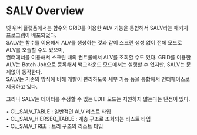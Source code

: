 # SALV Overview
넷 위버 플랫폼에서는 함수와 GRID를 이용한 ALV 기능을 통합해서 SALV라는 패키지 프로그램이 배포되었다. <br>
SALV는 함수를 이용해서 ALV를 생성하는 것과 같이 스크린 생성 없이 전체 모드로 ALV를 호출할 수도 있으며,<br>
컨터에너를 이용해서 스크린 내의 컨트롤에서 ALV를 조회할 수도 있다. GRID를 이용한 ALV는 Batch Job으로 등록해서 백그라운드 모드에서는 실행할 수 없지만, SALV는 문제없이 동작한다.<br>
SALV는 기존의 방식에 비해 개발이 편리하도록 세부 기능 등을 통합해서 인터페이스로 제공하고 있다.

그러나 SALV는 데이터를 수정할 수 있는 EDIT 모드는 지원하지 않는다는 단점이 있다.<br>

• CL_SALV_TABLE : 일반적인 ALV 리스트 타입 <BR>
• CL_SALV_HIERSEQ_TABLE : 계층 구조로 조회되는 리스트 타입<BR>
• CL_SALV_TREE : 트리 구조의 리스트 타입 <BR>
